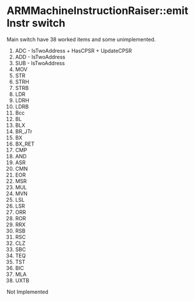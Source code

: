 ARMMachineInstructionRaiser::emitInstr switch
=============================================

Main switch have 38 worked items and some unimplemented.

1. ADC - IsTwoAddress + HasCPSR + UpdateCPSR
2. ADD - IsTwoAddress
3. SUB - IsTwoAddress
4. MOV
5. STR
6. STRH
7. STRB
8. LDR
9. LDRH
10. LDRB
11. Bcc
12. BL
13. BLX
14. BR_JTr
15. BX
16. BX_RET
17. CMP
18. AND
19. ASR
20. CMN
21. EOR
22. MSR
23. MUL
24. MVN
25. LSL
26. LSR
27. ORR
28. ROR
29. RRX
30. RSB
31. RSC
32. CLZ
33. SBC
34. TEQ
35. TST
36. BIC
37. MLA
38. UXTB

Not Implemented



